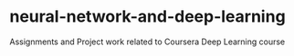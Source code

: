 # neural-network-and-deep-learning
Assignments and Project work related to Coursera Deep Learning course
